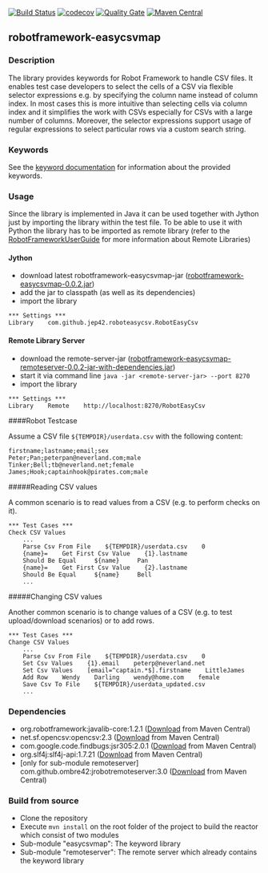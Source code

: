 [![Build Status](https://travis-ci.org/JeP42/robotframework-easycsvmap.svg?branch=master)](https://travis-ci.org/JeP42/robotframework-easycsvmap)
[![codecov](https://codecov.io/gh/JeP42/robotframework-easycsvmap/branch/master/graph/badge.svg)](https://codecov.io/gh/JeP42/robotframework-easycsvmap)
[![Quality Gate](https://sonarqube.com/api/badges/gate?key=com.github.jep42:robotframework-easycsvmap-reactor)](https://sonarqube.com/dashboard/index/com.github.jep42:robotframework-easycsvmap-reactor)
[![Maven Central](https://maven-badges.herokuapp.com/maven-central/com.github.jep42/robotframework-easycsvmap/badge.svg)](https://maven-badges.herokuapp.com/maven-central/com.github.jep42/robotframework-easycsvmap)


## robotframework-easycsvmap

### Description
The library provides keywords for Robot Framework to handle CSV files. It enables test case developers to select the cells of a CSV via flexible selector expressions e.g. by specifying the column name instead of column index. In most cases this is more intuitive than selecting cells via column index and it simplifies the work with CSVs especially for CSVs with a large number of columns. Moreover, the selector expressions support usage of regular expressions to select particular rows via a custom search string.

### Keywords

See the [keyword documentation](https://jep42.github.io/robotframework-easycsvmap/RobotEasyCsv.html) for information about the provided keywords.

### Usage

Since the library is implemented in Java it can be used together with Jython just by importing the library within the test file. To be able to
use it with Python the library has to be imported as remote library (refer to the [RobotFrameworkUserGuide](http://robotframework.org/robotframework/latest/RobotFrameworkUserGuide.html#remote-library-interface) for more information about Remote Libraries)

#### Jython

- download latest robotframework-easycsvmap-jar ([robotframework-easycsvmap-0.0.2.jar](https://repo.maven.apache.org/maven2/com/github/jep42/robotframework-easycsvmap/0.0.2/robotframework-easycsvmap-0.0.2.jar))
- add the jar to classpath (as well as its dependencies)
- import the library

```
*** Settings ***
Library    com.github.jep42.roboteasycsv.RobotEasyCsv
```

#### Remote Library Server

- download the remote-server-jar ([robotframework-easycsvmap-remoteserver-0.0.2-jar-with-dependencies.jar](https://repo.maven.apache.org/maven2/com/github/jep42/robotframework-easycsvmap-remoteserver/0.0.2/robotframework-easycsvmap-remoteserver-0.0.2-jar-with-dependencies.jar))
- start it via command line ``java -jar <remote-server-jar> --port 8270``
- import the library

```
*** Settings ***
Library    Remote    http://localhost:8270/RobotEasyCsv
```


####Robot Testcase

Assume a CSV file ``${TEMPDIR}/userdata.csv`` with the following content:

```
firstname;lastname;email;sex
Peter;Pan;peterpan@neverland.com;male
Tinker;Bell;tb@neverland.net;female
James;Hook;captainhook@pirates.com;male
```

#####Reading CSV values

A common scenario is to read values from a CSV (e.g. to perform checks on it).


```
*** Test Cases ***
Check CSV Values
    ...
    Parse Csv From File    ${TEMPDIR}/userdata.csv    0
    {name}=    Get First Csv Value    {1}.lastname
    Should Be Equal 	${name} 	Pan
    {name}=    Get First Csv Value    {2}.lastname
    Should Be Equal 	${name} 	Bell
    ...
```

#####Changing CSV values

Another common scenario is to change values of a CSV (e.g. to test upload/download scenarios) or to add rows.

```
*** Test Cases ***
Change CSV Values
    ...
    Parse Csv From File    ${TEMPDIR}/userdata.csv    0
    Set Csv Values    {1}.email    peterp@neverland.net
    Set Csv Values    [email=^captain.*$].firstname    LittleJames
    Add Row    Wendy    Darling    wendy@home.com    female
    Save Csv To File    ${TEMPDIR}/userdata_updated.csv
    ...
```


### Dependencies
- org.robotframework:javalib-core:1.2.1 ([Download](https://mvnrepository.com/artifact/org.robotframework/javalib-core/1.2.1) from Maven Central)
- net.sf.opencsv:opencsv:2.3 ([Download](https://mvnrepository.com/artifact/net.sf.opencsv/opencsv/2.3) from Maven Central)
- com.google.code.findbugs:jsr305:2.0.1 ([Download](https://mvnrepository.com/artifact/com.google.code.findbugs/jsr305/2.0.1) from Maven Central)
- org.slf4j:slf4j-api:1.7.21 ([Download](https://mvnrepository.com/artifact/org.slf4j/slf4j-api/1.7.21) from Maven Central)
- [only for sub-module remoteserver] com.github.ombre42:jrobotremoteserver:3.0 ([Download](https://mvnrepository.com/artifact/com.github.ombre42/jrobotremoteserver/3.0) from Maven Central)


### Build from source

- Clone the repository
- Execute ``mvn install`` on the root folder of the project to build the reactor which consist of two modules
- Sub-module "easycsvmap": The keyword library
- Sub-module "remoteserver": The remote server which already contains the keyword library




